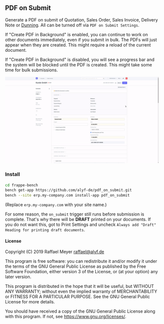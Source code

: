 ## PDF on Submit

Generate a PDF on submit of Quotation, Sales Order, Sales Invoice, Delivery Note or [Dunning](https://github.com/alyf-de/dunning).
All can be turned off via `PDF on Submit Settings`.

If "Create PDF in Background" is enabled, you can continue to work on other documents immediately, even if you submit in bulk. The PDFs will just appear when they are created. This might require a reload of the current document.

If "Create PDF in Background" is disabled, you will see a progress bar and the system will be blocked until the PDF is created. This might take some time for bulk submissions.

![](screencast.gif)

### Install

```bash
cd frappe-bench
bench get-app https://github.com/alyf-de/pdf_on_submit.git
bench --site erp.my-company.com install-app pdf_on_submit
```

(Replace `erp.my-company.com` with your site name.)

For some reason, the `on_submit` trigger still runs before submission is complete. That's why there will be **DRAFT** printed on your documents. If you do not want this, got to Print Settings and uncheck `Always add "Draft" Heading for printing draft documents`.

#### License

Copyright (C) 2019  Raffael Meyer <raffael@alyf.de>

This program is free software: you can redistribute it and/or modify
it under the terms of the GNU General Public License as published by
the Free Software Foundation, either version 3 of the License, or
(at your option) any later version.

This program is distributed in the hope that it will be useful,
but WITHOUT ANY WARRANTY; without even the implied warranty of
MERCHANTABILITY or FITNESS FOR A PARTICULAR PURPOSE.  See the
GNU General Public License for more details.

You should have received a copy of the GNU General Public License
along with this program.  If not, see <https://www.gnu.org/licenses/>.
